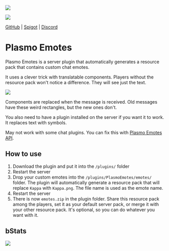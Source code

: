 [![](http://img.shields.io/discord/833693644501286993?label=Discord&style=flat&logo=discord)](https://discord.gg/uueEqzwCJJ)

![](https://i.imgur.com/yRmcrIH.png)

<div>
  <div>
    <a href="https://github.com/plasmoapp/plasmo-emotes/">GitHub</a>
    <span> | </span>
    <a href="">Spigot</a>
    <span> | </span>
    <a href="https://discord.com/invite/uueEqzwCJJ">Discord</a>
  </div>
</div>

# Plasmo Emotes

Plasmo Emotes is a server plugin that automatically generates a resource pack that contains custom chat emotes.

It uses a clever trick with translatable components. Players without the resource pack won't notice a difference. They will see just the text. 

![](https://i.imgur.com/f9o5fFz.gif)

Components are replaced when the message is received. Old messages have these weird rectangles, but the new ones don't.

You also need to have a plugin installed on the server if you want it to work. It replaces text with symbols.

May not work with some chat plugins. You can fix this with [Plasmo Emotes API](https://github.com/plasmoapp/plasmo-emotes/blob/main/API.md).

## How to use

1. Download the plugin and put it into the `/plugins/` folder
2. Restart the server
3. Drop your custom emotes into the `/plugins/PlasmoEmotes/emotes/` folder. The plugin will automatically generate a resource pack that will replace `Kappa` with `Kappa.png`. The file name is used as the emote name.
4. Restart the server
5. There is now `emotes.zip` in the plugin folder. Share this resource pack among the players, set it as your default server pack, or merge it with your other resource pack. It's optional, so you can do whatever you want with it. 

## bStats

[![](https://bstats.org/signatures/bukkit/plasmo%20emotes.svg)](https://bstats.org/plugin/bukkit/Plasmo%20Emotes/14583)
